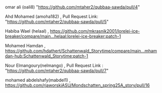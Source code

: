 omar ali (oali8) "https://github.com/mtaher2/qubbaa-sawda/pull/4"

Ahd Mohamed (amoha182) , Pull Request Link: "https://github.com/mtaher2/qubbaa-sawda/pull/5" 

Habiba Wael (helaal) , https://github.com/mkrasnik2001/lorelei-ice-breaker/compare/main...helaal:lorelei-ice-breaker:patch-1

Mohamed Hamdan , https://github.com/hdathert/Schattenwald_Storytime/compare/main...mhamdan-hub:Schattenwald_Storytime:patch-1

Nour Elmangoury(nelmango) , Pull Request Link : "https://github.com/mtaher2/qubbaa-sawda/pull/7"

mohamed abdelshafy(mabdel1) , https://github.com/rjaworskiASU/Mondschatten_spring25A_story/pull/16
